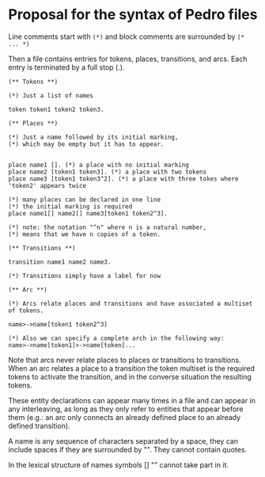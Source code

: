 # Proposal for the syntax of Pedro files


Line comments start with `(*)` and block comments are surrounded by `(* ... *)`

Then a file contains entries for tokens, places, transitions, and arcs. Each entry is terminated by a full stop (.).


```
(** Tokens **)

(*) Just a list of names

token token1 token2 token3.

(** Places **)

(*) Just a name followed by its initial marking,
(*) which may be empty but it has to appear.


place name1 []. (*) a place with no initial marking
place name2 [token1 token3]. (*) a place with two tokens
place name3 [token1 token3^2]. (*) a place with three tokes where 'token2' appears twice

(*) many places can be declared in one line
(*) the initial marking is required
place name1[] name2[] name3[token1 token2^3].

(*) note: the notation "^n" where n is a natural number,
(*) means that we have n copies of a token.

(** Transitions **)

transition name1 name2 name3.

(*) Transitions simply have a label for now

(** Arc **)

(*) Arcs relate places and transitions and have associated a multiset of tokens.

name>->name[token1 token2^3]

(*) Also we can specify a complete arch in the following way:
name>->name[token1]>->name[token]...
```

Note that arcs never relate places to places or transitions to
transitions. When an arc relates a place to a transition the token
multiset is the required tokens to activate the transition, and in the
converse situation the resulting tokens.

These entity declarations can appear many times in a file and can
appear in any interleaving, as long as they only refer to entities
that appear before them (e.g.: an arc only connects an already defined
place to an already defined transition).

A name is any sequence of characters separated by a space, they can
include spaces if they are surrounded by "". They cannot contain
quotes.

In the lexical structure of names symbols [] "" cannot take part in
it.
